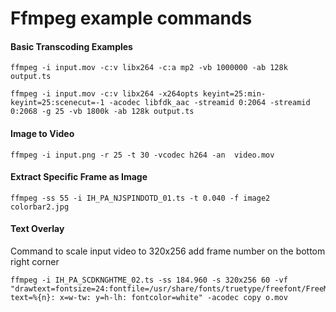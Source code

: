 # Ffmpeg example commands


#### Basic Transcoding Examples
```
ffmpeg -i input.mov -c:v libx264 -c:a mp2 -vb 1000000 -ab 128k output.ts

ffmpeg -i input.mov -c:v libx264 -x264opts keyint=25:min-keyint=25:scenecut=-1 -acodec libfdk_aac -streamid 0:2064 -streamid 0:2068 -g 25 -vb 1800k -ab 128k output.ts
```


#### Image to Video

```
ffmpeg -i input.png -r 25 -t 30 -vcodec h264 -an  video.mov
```

#### Extract Specific Frame as Image

```
ffmpeg -ss 55 -i IH_PA_NJSPINDOTD_01.ts -t 0.040 -f image2 colorbar2.jpg
```

#### Text Overlay

Command to scale input video to 320x256 add frame number on the bottom right corner

```
ffmpeg -i IH_PA_SCDKNGHTME_02.ts -ss 184.960 -s 320x256 60 -vf "drawtext=fontsize=24:fontfile=/usr/share/fonts/truetype/freefont/FreeMono.ttf: text=%{n}: x=w-tw: y=h-lh: fontcolor=white" -acodec copy o.mov
```